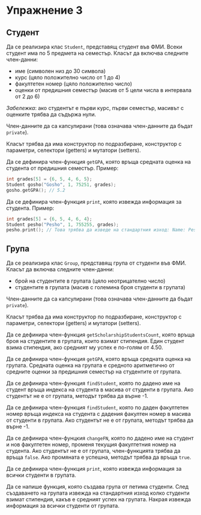 Упражнение 3
============

Студент
-------
Да се реализира клас `Student`, представящ студент във ФМИ.
Всеки студент има по 5 предмета на семестър.
Класът да включва следните член-данни:
* име (символен низ до 30 символа)
* курс (цяло положително число от 1 до 4)
* факултетен номер (цяло положително число)
* оценки от предишния семестър (масив от 5 цели числа в интервала от 2 до 6)

*Забележка*: ако студентът е първи курс, първи семестър, масивът с оценките
трябва да съдържа нули.

Член-данните да са капсулирани (това означава член-данните да бъдат `private`).

Класът трябва да има конструктор по подразбиране, конструктор с параметри,
селектори (getters) и мутатори (setters).

Да се дефинира член-функция `getGPA`, която връща средната оценка на студента
от предишния семестър.
Пример:
```cpp
int grades[5] = {6, 5, 4, 6, 5};
Student gosho("Gosho", 1, 75251, grades);
gosho.getGPA(); // 5.2
```

Да се дефинира член-функция `print`, която извежда информация за студента.
Пример:
```cpp
int grades[5] = {6, 5, 4, 6, 4};
Student pesho("Pesho", 1, 755255, grades);
pesho.print(); // Това трябва да изведе на стандартния изход: Name: Pesho, Course: 2, FN: 755255, GPA: 5
```

Група
-----
Да се реализира клас `Group`, представящ група от студенти във ФМИ.
Класът да включва следните член-данни:
* брой на студентите в групата (цяло неотрицателно число)
* студентите в групата (масив с големина броя студенти в групата)

Член-данните да са капсулирани (това означава член-данните да бъдат `private`).

Класът трябва да има конструктор по подразбиране, конструктор с параметри,
селектори (getters) и мутатори (setters).

Да се дефинира член-функция `getScholarshipStudentsCount`,
която връща броя на студентите в групата, които взимат стипендия.
Един студент взима стипендия, ако средният му успех е по-голям от 4.50.

Да се дефинира член-функция `getGPA`, която връща средната оценка на групата.
Средната оценка на групата е средното аритметично от средните оценки за
предишния семестър на студентите от групата.

Да се дефинира член-функция `findStudent`, която по дадено име на студент
връща индекса на студента в масива от студенти в групата. Ако студентът не е
от групата, методът трябва да върне -1.

Да се дефинира член-функция `findStudent`, която по даден факултетен номер
връща индекса на студента с дадения факултен номер в масива от студенти
в групата. Ако студентът не е от групата, методът трябва да върне -1.

Да се дефинира член-фунцкия `changeFN`,
която по дадено име на студент и нов факултетен номер,
променя текущия факултетния номер на студента. Ако студентът не е от групата,
член-функцията трябва да връща `false`. Ако промяната е успешна, методът
трябва да връща `true`.

Да се дефинира член-функция `print`, която извежда информация за
всички студенти в групата.

Да се напише функция, която създава група от петима студенти.
След създаването на групата извежда на стандартния изход
колко студенти взимат стипендия, какъв е средният успех на групата.
Накрая извежда информация за всички студенти от групата.
